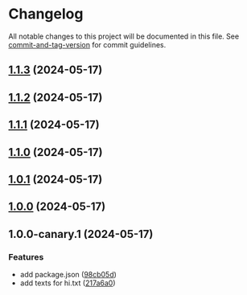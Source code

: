 # Changelog

All notable changes to this project will be documented in this file. See [commit-and-tag-version](https://github.com/absolute-version/commit-and-tag-version) for commit guidelines.

## [1.1.3](https://github.com/myesn/vercel-release-changelog-tests/compare/v1.1.2...v1.1.3) (2024-05-17)

## [1.1.2](https://github.com/myesn/vercel-release-changelog-tests/compare/v1.1.1...v1.1.2) (2024-05-17)

## [1.1.1](https://github.com/myesn/vercel-release-changelog-tests/compare/v1.1.0...v1.1.1) (2024-05-17)

## [1.1.0](https://github.com/myesn/vercel-release-changelog-tests/compare/v1.0.1...v1.1.0) (2024-05-17)

## [1.0.1](https://github.com/myesn/vercel-release-changelog-tests/compare/v1.0.0...v1.0.1) (2024-05-17)

## [1.0.0](https://github.com/myesn/vercel-release-changelog-tests/compare/v1.0.0-canary.1...v1.0.0) (2024-05-17)

## 1.0.0-canary.1 (2024-05-17)


### Features

* add package.json ([98cb05d](https://github.com/myesn/vercel-release-changelog-tests/commit/98cb05d0dbf9c09c6036ac3cb96d9e224a66423a))
* add texts for hi.txt ([217a6a0](https://github.com/myesn/vercel-release-changelog-tests/commit/217a6a0b212c8f5558ec5d54f6adb9a8434efdba))

